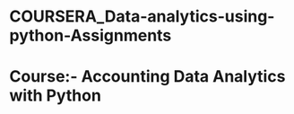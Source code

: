 # COURSERA_Data-analytics-using-python-Assignments

# Course:- Accounting Data Analytics with Python



